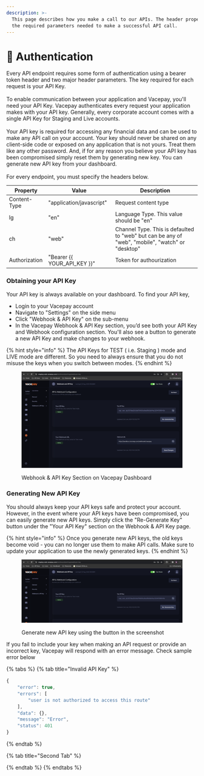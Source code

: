 ```yaml
---
description: >-
  This page describes how you make a call to our APIs. The header properties and
  the required parameters needed to make a successful API call.
---
```


# 🎾 Authentication

Every API endpoint requires some form of authentication using a bearer token header and two major header parameters. The key required for each request is your API Key.\
\
To enable communication between your application and Vacepay, you'll need your API Key. Vacepay authenticates every request your application makes with your API key. Generally, every corporate account comes with a single API Key  for Staging and Live accounts.\
\
Your API key is required for accessing any financial data and can be used to make any API call on your account. Your key should never be shared on any client-side code or exposed on any application that is not yours. Treat them like any other password. And, if for any reason you believe your API key has been compromised simply reset them by generating new key. You can generate new API key from your dashboard.\
\
For every endpoint, you must specify the headers below.

| Property      | Value                           | Description                                                                                      |
| ------------- | ------------------------------- | ------------------------------------------------------------------------------------------------ |
| Content-Type  | "application/javascript"        | Request content type                                                                             |
| lg            | "en"                            | Language Type. This value should be "en"                                                         |
| ch            | "web"                           | Channel Type. This is defaulted to "web" but can be any of "web", "mobile", "watch" or "desktop" |
| Authorization | "Bearer \{{ YOUR\_API\_KEY \}}" | Token for authourization                                                                         |

### Obtaining your API Key

Your API key is always available on your dashboard. To find your API key,

* Login to your Vacepay account
* Navigate to "Settings" on the side menu
* Click "Webhook & API Key" on the sub-menu
* In the Vacepay Webhook & API Key section, you’d see both your API Key and Webhook configuration section. You'll also see a button to generate a new API Key and make changes to your webhook.

{% hint style="info" %}
The API Keys for TEST ( i.e. Staging ) mode and LIVE mode are different. So you need to always ensure that you do not misuse the keys when you switch between modes.
{% endhint %}

<figure><img src="../.gitbook/assets/Screenshot 2024-01-07 at 5.38.40 PM (2).png" alt=""><figcaption><p>Webhook &#x26; API Key Section on Vacepay Dashboard</p></figcaption></figure>

### Generating New API Key

You should always keep your API keys safe and protect your account. However, in the event where your API keys have been compromised, you can easily generate new API keys. Simply click the "Re-Generate Key" button under the "Your API Key" section on the Webhook & API Key page.

{% hint style="info" %}
Once you generate new API keys, the old keys become void - you can no longer use them to make API calls. Make sure to update your application to use the newly generated keys.
{% endhint %}

<figure><img src="../.gitbook/assets/Screenshot 2024-01-07 at 5.38.40 PM (1).png" alt=""><figcaption><p>Generate new API key using the button in the screenshot</p></figcaption></figure>

If you fail to include your key when making an API request or provide an incorrect key, Vacepay will respond with an error message. Check sample error below

{% tabs %}
{% tab title="Invalid API Key" %}
```javascript
{
    "error": true,
    "errors": [
        "user is not authorized to access this route"
    ],
    "data": {},
    "message": "Error",
    "status": 401
}
```
{% endtab %}

{% tab title="Second Tab" %}

{% endtab %}
{% endtabs %}
